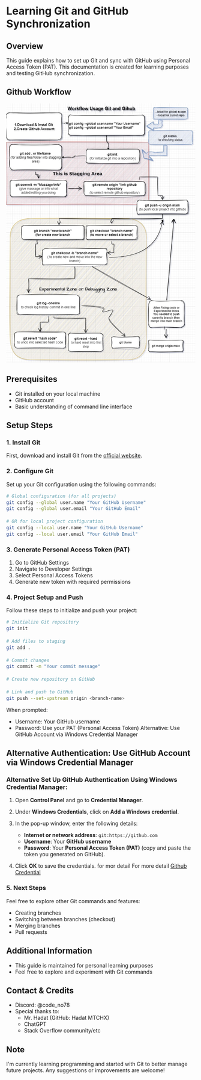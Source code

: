 # Learning Git and GitHub Synchronization

## Overview
This guide explains how to set up Git and sync with GitHub using Personal Access Token (PAT). This documentation is created for learning purposes and testing GitHub synchronization.

## Github Workflow
![Workflow](img/Workflow_Github.jpg)


## Prerequisites
- Git installed on your local machine
- GitHub account
- Basic understanding of command line interface

## Setup Steps

### 1. Install Git
First, download and install Git from the [official website](https://git-scm.com/).

### 2. Configure Git
Set up your Git configuration using the following commands:

```bash
# Global configuration (for all projects)
git config --global user.name "Your GitHub Username"
git config --global user.email "Your GitHub Email"

# OR for local project configuration
git config --local user.name "Your GitHub Username"
git config --local user.email "Your GitHub Email"
```

### 3. Generate Personal Access Token (PAT)
1. Go to GitHub Settings
2. Navigate to Developer Settings
3. Select Personal Access Tokens
4. Generate new token with required permissions

### 4. Project Setup and Push
Follow these steps to initialize and push your project:

```bash
# Initialize Git repository
git init

# Add files to staging
git add .

# Commit changes
git commit -m "Your commit message"

# Create new repository on GitHub

# Link and push to GitHub
git push --set-upstream origin <branch-name>
```

When prompted:
- Username: Your GitHub username
- Password: Use your PAT (Personal Access Token)
Alternative: Use GitHub Account via Windows Credential Manager
## Alternative Authentication: Use GitHub Account via Windows Credential Manager

### Alternative Set Up GitHub Authentication Using Windows Credential Manager:

  1. Open **Control Panel** and go to **Credential Manager**.
   
  2. Under **Windows Credentials**, click on **Add a Windows credential**.

  3. In the pop-up window, enter the following details:
     - **Internet or network address**: `git:https://github.com`
     - **Username**: Your **GitHub username**
     - **Password**: Your **Personal Access Token (PAT)** (copy and paste the token you generated on GitHub).
   4. Click **OK** to save the credentials.
for mor detail For more detail [Github Credential](https://github.com/git-ecosystem/git-credential-manager/blob/main/docs/github-apideprecation.md)

### 5. Next Steps
Feel free to explore other Git commands and features:
- Creating branches
- Switching between branches (checkout)
- Merging branches
- Pull requests

## Additional Information
- This guide is maintained for personal learning purposes
- Feel free to explore and experiment with Git commands

## Contact & Credits
- Discord: @code_no78
- Special thanks to:
  - Mr. Hadat (GitHub: Hadat MTCHX)
  - ChatGPT
  - Stack Overflow community/etc

## Note
I'm currently learning programming and started with Git to better manage future projects. Any suggestions or improvements are welcome!
